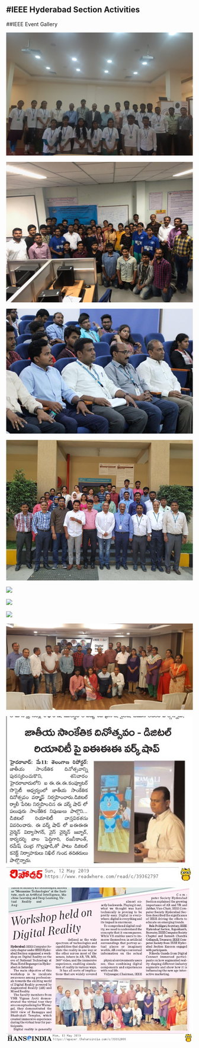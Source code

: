 #IEEE Hyderabad Section Activities
---
##IEEE Event Gallery

![](IMG-20190223-WA0015.jpg) 

 ![](IMG-20190223-WA0031.jpg)

![](IMG-20190223-WA00151.jpg) 

![](IMG-20190223-WA00152.jpg)

![](IMG-20190223-WA00153.JPG) 

![](IMG-20190223-WA00154.JPG)

![](IMG-20190223-WA00155.JPG) 

![](IMG-20190511-WA0042.jpg)

![](IMG-20190513-WA0019.jpg)  

![](IMG-20190513-WA0020.jpg)
